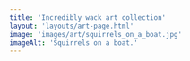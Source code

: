 ```yaml
---
title: 'Incredibly wack art collection'
layout: 'layouts/art-page.html'
image: 'images/art/squirrels_on_a_boat.jpg'
imageAlt: 'Squirrels on a boat.'
---
```

